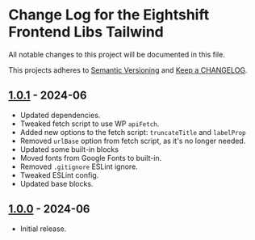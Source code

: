 
# Change Log for the Eightshift Frontend Libs Tailwind
All notable changes to this project will be documented in this file.

This projects adheres to [Semantic Versioning](https://semver.org/) and [Keep a CHANGELOG](https://keepachangelog.com/).

## [1.0.1] - 2024-06
- Updated dependencies.
- Tweaked fetch script to use WP `apiFetch`.
- Added new options to the fetch script: `truncateTitle` and `labelProp`
- Removed `urlBase` option from fetch script, as it's no longer needed.
- Updated some built-in blocks
- Moved fonts from Google Fonts to built-in.
- Removed `.gitignore` ESLint ignore.
- Tweaked ESLint config.
- Updated base blocks.

## [1.0.0] - 2024-06
- Initial release.

[Unreleased]: https://github.com/infinum/eightshift-frontend-libs-tailwind/compare/master...HEAD

[1.0.1]: https://github.com/infinum/eightshift-frontend-libs-tailwind/compare/1.0.0...1.0.1
[1.0.0]: https://github.com/infinum/eightshift-frontend-libs-tailwind/compare/0.0.1...1.0.0
